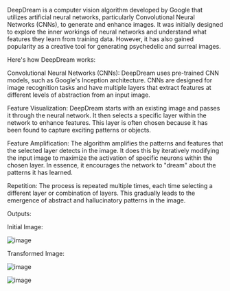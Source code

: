 DeepDream is a computer vision algorithm developed by Google that utilizes artificial neural networks, particularly Convolutional Neural Networks (CNNs), to generate and enhance images. It was initially designed to explore the inner workings of neural networks and understand what features they learn from training data. However, it has also gained popularity as a creative tool for generating psychedelic and surreal images.

Here's how DeepDream works:

Convolutional Neural Networks (CNNs): DeepDream uses pre-trained CNN models, such as Google's Inception architecture. CNNs are designed for image recognition tasks and have multiple layers that extract features at different levels of abstraction from an input image.

Feature Visualization: DeepDream starts with an existing image and passes it through the neural network. It then selects a specific layer within the network to enhance features. This layer is often chosen because it has been found to capture exciting patterns or objects.

Feature Amplification: The algorithm amplifies the patterns and features that the selected layer detects in the image. It does this by iteratively modifying the input image to maximize the activation of specific neurons within the chosen layer. In essence, it encourages the network to "dream" about the patterns it has learned.

Repetition: The process is repeated multiple times, each time selecting a different layer or combination of layers. This gradually leads to the emergence of abstract and hallucinatory patterns in the image.

Outputs: 

Initial Image:

![image](https://github.com/Aashay-chaudhari/resume_projects/assets/93089131/9e184dbc-56d4-4942-b8c1-ab95ac950d2b)


Transformed Image: 

![image](https://github.com/Aashay-chaudhari/resume_projects/assets/93089131/fc4abb48-98d5-4a14-b66f-076e5c7e1e8b)

![image](https://github.com/Aashay-chaudhari/resume_projects/assets/93089131/82ba6b42-dc6d-492a-9864-737b0ea0f15a)

